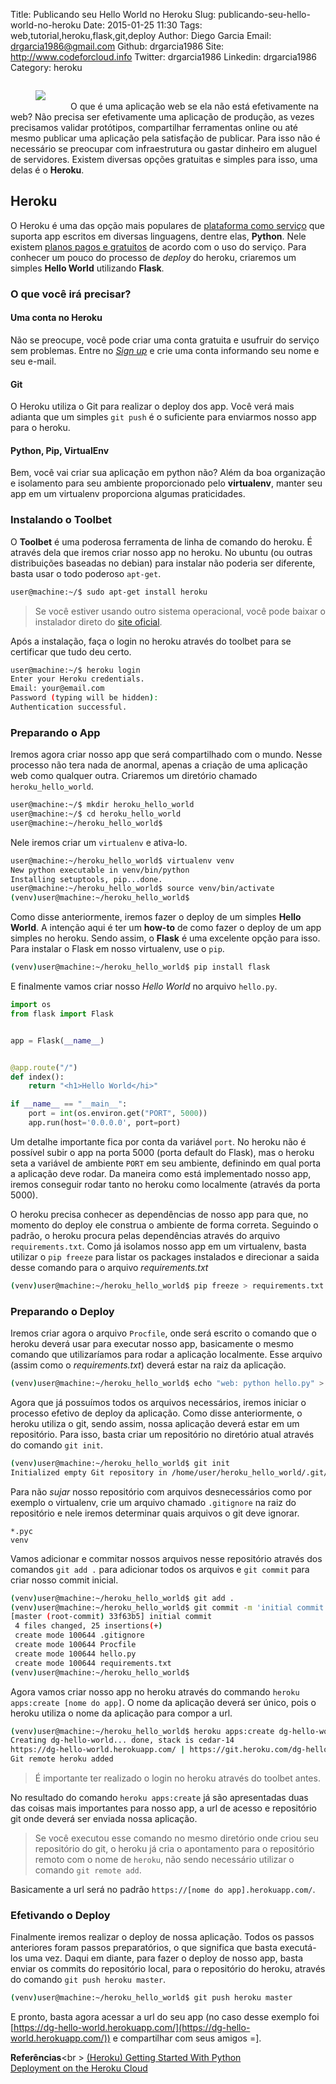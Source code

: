 Title: Publicando seu Hello World no Heroku
Slug: publicando-seu-hello-world-no-heroku
Date: 2015-01-25 11:30
Tags: web,tutorial,heroku,flask,git,deploy
Author: Diego Garcia
Email:  drgarcia1986@gmail.com
Github: drgarcia1986
Site: http://www.codeforcloud.info
Twitter: drgarcia1986
Linkedin: drgarcia1986
Category: heroku



<figure style="float:left;">
<img src="/images/drgarcia1986/heroku.png">
</figure>
</br>

O que é uma aplicação web se ela não está efetivamente na web? Não precisa ser efetivamente uma aplicação de produção, as vezes precisamos validar protótipos, compartilhar ferramentas online ou até mesmo publicar uma aplicação pela satisfação de publicar. Para isso não é necessário se preocupar com infraestrutura ou gastar dinheiro em aluguel de servidores. Existem diversas opções gratuitas e simples para isso, uma delas é o **Heroku**.

<!-- MORE -->

## Heroku

O Heroku é uma das opção mais populares de [plataforma como serviço](http://pt.wikipedia.org/wiki/Plataforma_como_servi%C3%A7o) que suporta app escritos em diversas linguagens, dentre elas, **Python**. Nele existem [planos pagos e gratuitos](https://www.heroku.com/pricing) de acordo com o uso do serviço. 
Para conhecer um pouco do processo de _deploy_ do heroku, criaremos um simples **Hello World** utilizando **Flask**.

### O que você irá precisar?
#### Uma conta no Heroku
Não se preocupe, você pode criar uma conta gratuita e usufruir do serviço sem problemas. Entre no [_Sign up_](https://signup.heroku.com/) e crie uma conta informando seu nome e seu e-mail.

#### Git
O Heroku utiliza o Git para realizar o deploy dos app. Você verá mais adianta que um simples `git push` é o suficiente para enviarmos nosso app para o heroku.

#### Python, Pip, VirtualEnv
Bem, você vai criar sua aplicação em python não? Além da boa organização e isolamento para seu ambiente proporcionado pelo **virtualenv**, manter seu app em um virtualenv proporciona algumas praticidades.

### Instalando o Toolbet
O **Toolbet** é uma poderosa ferramenta de linha de comando do heroku. É através dela que iremos criar nosso app no heroku.
No ubuntu (ou outras distribuições baseadas no debian) para instalar não poderia ser diferente, basta usar o todo poderoso `apt-get`.
```bash
user@machine:~/$ sudo apt-get install heroku 
```

> Se você estiver usando outro sistema operacional, você pode baixar o instalador direto do [site oficial](https://toolbelt.heroku.com/).

Após a instalação, faça o login no heroku através do toolbet para se certificar que tudo deu certo.
```bash
user@machine:~/$ heroku login
Enter your Heroku credentials.
Email: your@email.com
Password (typing will be hidden): 
Authentication successful.
```

### Preparando o App
Iremos agora criar nosso app que será compartilhado com o mundo. Nesse processo não tera nada de anormal, apenas a criação de uma aplicação web como qualquer outra.
Criaremos um diretório chamado `heroku_hello_world`.
```bash
user@machine:~/$ mkdir heroku_hello_world
user@machine:~/$ cd heroku_hello_world
user@machine:~/heroku_hello_world$
```
Nele iremos criar um `virtualenv` e ativa-lo.
```bash
user@machine:~/heroku_hello_world$ virtualenv venv
New python executable in venv/bin/python
Installing setuptools, pip...done.
user@machine:~/heroku_hello_world$ source venv/bin/activate
(venv)user@machine:~/heroku_hello_world$
```
Como disse anteriormente, iremos fazer o deploy de um simples **Hello World**. A intenção aqui é ter um **how-to** de como fazer o deploy de um app simples no heroku. Sendo assim, o **Flask** é uma excelente opção para isso. Para instalar o Flask em nosso virtualenv, use o `pip`.
```bash
(venv)user@machine:~/heroku_hello_world$ pip install flask
```
E finalmente vamos criar nosso _Hello World_ no arquivo `hello.py`.
```python
import os
from flask import Flask


app = Flask(__name__)


@app.route("/")
def index():
    return "<h1>Hello World</hi>"

if __name__ == "__main__":
    port = int(os.environ.get("PORT", 5000))
    app.run(host='0.0.0.0', port=port)

```
Um detalhe importante fica por conta da variável `port`. No heroku não é possível subir o app na porta 5000 (porta default do Flask), mas o heroku seta a variável de ambiente `PORT` em seu ambiente, definindo em qual porta a aplicação deve rodar. Da maneira como está implementado nosso app, iremos conseguir rodar tanto no heroku como localmente (através da porta 5000).

O heroku precisa conhecer as dependências de nosso app para que, no momento do deploy ele construa o ambiente de forma correta. Seguindo o padrão, o heroku procura pelas dependências através do arquivo `requirements.txt`. Como já isolamos nosso app em um virtualenv, basta utilizar o `pip freeze` para listar os packages instalados e direcionar a saida desse comando para o arquivo _requirements.txt_
```bash
(venv)user@machine:~/heroku_hello_world$ pip freeze > requirements.txt
```
### Preparando o Deploy
Iremos criar agora o arquivo `Procfile`, onde será escrito o comando que o heroku deverá usar para executar nosso app, basicamente o mesmo comando que utilizaríamos para rodar a aplicação localmente. Esse arquivo (assim como o _requirements.txt_) deverá estar na raiz da aplicação.

```bash
(venv)user@machine:~/heroku_hello_world$ echo "web: python hello.py" > Procfile
```
Agora que já possuímos todos os arquivos necessários, iremos iniciar o processo efetivo de deploy da aplicação. Como disse anteriormente, o heroku utiliza o git, sendo assim, nossa aplicação deverá estar em um repositório. Para isso, basta criar um repositório no diretório atual através do comando `git init`.
```bash
(venv)user@machine:~/heroku_hello_world$ git init
Initialized empty Git repository in /home/user/heroku_hello_world/.git/
```
Para não _sujar_ nosso repositório com arquivos desnecessários como por exemplo o virtualenv, crie um arquivo chamado `.gitignore` na raiz do repositório e nele iremos determinar quais arquivos o git deve ignorar.
```
*.pyc
venv
```
Vamos adicionar e commitar nossos arquivos nesse repositório através dos comandos `git add .` para adicionar todos os arquivos e `git commit` para criar nosso commit inicial.
```bash
(venv)user@machine:~/heroku_hello_world$ git add .
(venv)user@machine:~/heroku_hello_world$ git commit -m 'initial commit'
[master (root-commit) 33f63b5] initial commit
 4 files changed, 25 insertions(+)
 create mode 100644 .gitignore
 create mode 100644 Procfile
 create mode 100644 hello.py
 create mode 100644 requirements.txt
(venv)user@machine:~/heroku_hello_world$
```
Agora vamos criar nosso app no heroku através do commando `heroku apps:create [nome do app]`. O nome da aplicação deverá ser único, pois o heroku utiliza o nome da aplicação para compor a url.
```bash
(venv)user@machine:~/heroku_hello_world$ heroku apps:create dg-hello-world
Creating dg-hello-world... done, stack is cedar-14
https://dg-hello-world.herokuapp.com/ | https://git.heroku.com/dg-hello-world.git
Git remote heroku added
```
> É importante ter realizado o login no heroku através do toolbet antes.

No resultado do comando `heroku apps:create` já são apresentadas duas das coisas mais importantes para nosso app, a url de acesso e repositório git onde deverá ser enviada nossa aplicação.

> Se você executou esse comando no mesmo diretório onde criou seu repositório do git, o heroku já cria o apontamento para o repositório remoto com o nome de `heroku`, não sendo necessário utilizar o comando `git remote add`.

Basicamente a url será no padrão `https://[nome do app].herokuapp.com/`.

### Efetivando o Deploy
Finalmente iremos realizar o deploy de nossa aplicação. Todos os passos anteriores foram passos preparatórios, o que significa que basta executá-los uma vez. Daqui em diante, para fazer o deploy de nosso app, basta enviar os commits do repositório local, para o repositório do heroku, através do comando `git push heroku master`.
```bash
(venv)user@machine:~/heroku_hello_world$ git push heroku master
```
E pronto, basta agora acessar a url do seu app (no caso desse exemplo foi [https://dg-hello-world.herokuapp.com/](https://dg-hello-world.herokuapp.com/)) e compartilhar com seus amigos =].

**Referências**<br \>
[(Heroku) Getting Started With Python](https://devcenter.heroku.com/articles/getting-started-with-python)<br />
[Deployment on the Heroku Cloud](http://blog.miguelgrinberg.com/post/the-flask-mega-tutorial-part-xviii-deployment-on-the-heroku-cloud)
